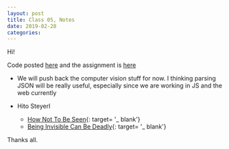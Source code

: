 ```yaml
---
layout: post
title: Class 05, Notes
date: 2019-02-28
categories:
---
```


Hi!

Code posted [here](https://github.com/ajbajb/ARTTECH3135-spring2019) and the assignment is [here](https://ajbajb.github.io/ARTTECH3135-spring2019/assignments/05a.html)

- We will push back the computer vision stuff for now. I thinking parsing JSON will be really useful, especially since we are working in JS and the web currently

- Hito Steyerl
    - [How Not To Be Seen](https://www.artforum.com/video/hito-steyerl-how-not-to-be-seen-a-fucking-didactic-educational-mov-file-2013-51651){: target= '_ blank'}
    - [Being Invisible Can Be Deadly](https://www.youtube.com/watch?v=kKAKgrZZ_ww){: target= '_ blank'}

Thanks all.
